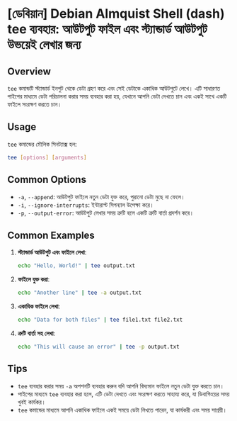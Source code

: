 # [ডেবিয়ান] Debian Almquist Shell (dash) tee ব্যবহার: আউটপুট ফাইল এবং স্ট্যান্ডার্ড আউটপুট উভয়েই লেখার জন্য

## Overview
`tee` কমান্ডটি স্ট্যান্ডার্ড ইনপুট থেকে ডেটা গ্রহণ করে এবং সেই ডেটাকে একাধিক আউটপুটে লেখে। এটি সাধারণত পাইপের মাধ্যমে ডেটা পরিচালনা করার সময় ব্যবহার করা হয়, যেখানে আপনি ডেটা দেখতে চান এবং একই সাথে একটি ফাইলে সংরক্ষণ করতে চান।

## Usage
`tee` কমান্ডের মৌলিক সিনট্যাক্স হল:

```bash
tee [options] [arguments]
```

## Common Options
- `-a`, `--append`: আউটপুট ফাইলে নতুন ডেটা যুক্ত করে, পুরানো ডেটা মুছে না ফেলে।
- `-i`, `--ignore-interrupts`: ইন্টারাপ্ট সিগন্যাল উপেক্ষা করে।
- `-p`, `--output-error`: আউটপুট লেখার সময় ত্রুটি হলে একটি ত্রুটি বার্তা প্রদর্শন করে।

## Common Examples
1. **স্ট্যান্ডার্ড আউটপুট এবং ফাইলে লেখা**:
   ```bash
   echo "Hello, World!" | tee output.txt
   ```

2. **ফাইলে যুক্ত করা**:
   ```bash
   echo "Another line" | tee -a output.txt
   ```

3. **একাধিক ফাইলে লেখা**:
   ```bash
   echo "Data for both files" | tee file1.txt file2.txt
   ```

4. **ত্রুটি বার্তা সহ লেখা**:
   ```bash
   echo "This will cause an error" | tee -p output.txt
   ```

## Tips
- `tee` ব্যবহার করার সময় `-a` অপশনটি ব্যবহার করুন যদি আপনি বিদ্যমান ফাইলে নতুন ডেটা যুক্ত করতে চান।
- পাইপের মাধ্যমে `tee` ব্যবহার করা হলে, এটি ডেটা দেখতে এবং সংরক্ষণ করতে সাহায্য করে, যা ডিবাগিংয়ের সময় খুবই কার্যকর।
- `tee` কমান্ডের মাধ্যমে আপনি একাধিক ফাইলে একই সময়ে ডেটা লিখতে পারেন, যা কার্যকরী এবং সময় সাশ্রয়ী।